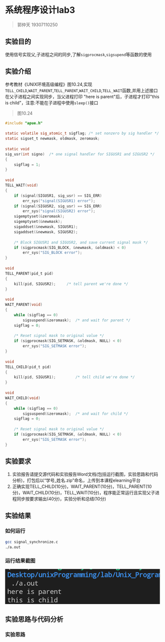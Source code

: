 # 系统程序设计lab3
> 郭仲天 19307110250

## 实验目的
使用信号实现父,子进程之间的同步,了解`sigprocmask`,`sigsupend`等函数的使用

## 实验介绍
参考教材《UNIX环境高级编程》图10.24,实现`TELL_CHILD`,`WAIT_PARENT`,`TELL_PARENT`,`WAIT_CHILD`,`TELL_WAIT`函数,并用上述接口在父子进程之间实现同步，当父进程打印 "here is parent"后，子进程才打印"this is child"，注意:不能在子进程中使用`sleep()`接口

> 图10.24

```c
#include "apue.h"

static volatile sig_atomic_t sigflag; /* set nonzero by sig handler */
static sigset_t newmask, oldmask, zeromask;

static void
sig_usr(int signo)	/* one signal handler for SIGUSR1 and SIGUSR2 */
{
	sigflag = 1;
}

void
TELL_WAIT(void)
{
	if (signal(SIGUSR1, sig_usr) == SIG_ERR)
		err_sys("signal(SIGUSR1) error");
	if (signal(SIGUSR2, sig_usr) == SIG_ERR)
		err_sys("signal(SIGUSR2) error");
	sigemptyset(&zeromask);
	sigemptyset(&newmask);
	sigaddset(&newmask, SIGUSR1);
	sigaddset(&newmask, SIGUSR2);

	/* Block SIGUSR1 and SIGUSR2, and save current signal mask */
	if (sigprocmask(SIG_BLOCK, &newmask, &oldmask) < 0)
		err_sys("SIG_BLOCK error");
}

void
TELL_PARENT(pid_t pid)
{
	kill(pid, SIGUSR2);		/* tell parent we're done */
}

void
WAIT_PARENT(void)
{
	while (sigflag == 0)
		sigsuspend(&zeromask);	/* and wait for parent */
	sigflag = 0;

	/* Reset signal mask to original value */
	if (sigprocmask(SIG_SETMASK, &oldmask, NULL) < 0)
		err_sys("SIG_SETMASK error");
}

void
TELL_CHILD(pid_t pid)
{
	kill(pid, SIGUSR1);			/* tell child we're done */
}

void
WAIT_CHILD(void)
{
	while (sigflag == 0)
		sigsuspend(&zeromask);	/* and wait for child */
	sigflag = 0;

	/* Reset signal mask to original value */
	if (sigprocmask(SIG_SETMASK, &oldmask, NULL) < 0)
		err_sys("SIG_SETMASK error");
}

```

## 实验要求
1. 实验报告请提交源代码和实验报告Word文档(包括运行截图，实验思路和代码分析)，打包后以“学号_姓名.zip”命名，上传到本课程elearning平台
2. 正确实现TELL_CHILD(10分)，WAIT_PARENT(10分)，TELL_PARENT(10分)，WAIT_CHILD(10分)，TELL_WAIT(10分)，程序能正常运行且实现父子进程同步按要求输出(40分)，实验分析和总结(10分)

## 实验结果
### 如何运行
```bash
gcc signal_synchronize.c
./a.out
```
### 运行结果截图
![result](./readme.assets/result.png)

## 实验思路与代码分析
### 实验思路

